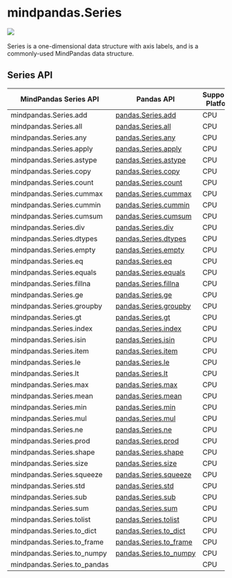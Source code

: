 # mindpandas.Series

<a href="https://gitee.com/mindspore/docs/blob/master/docs/mindpandas/docs/source_en/mindpandas.Series.md" target="_blank"><img src="https://mindspore-website.obs.cn-north-4.myhuaweicloud.com/website-images/master/resource/_static/logo_source_en.png"></a>&nbsp;&nbsp;

Series is a one-dimensional data structure with axis labels, and is a commonly-used MindPandas data structure.

## Series API

| MindPandas Series API       | Pandas API                                                                                                                                            | Supported Platform |
|-----------------------------|-------------------------------------------------------------------------------------------------------------------------------------------------------|---------------------|
| mindpandas.Series.add       | [pandas.Series.add](https://pandas.pydata.org/pandas-docs/version/1.3.5/reference/api/pandas.Series.add.html#pandas.Series.add)                       | CPU                 |
| mindpandas.Series.all       | [pandas.Series.all](https://pandas.pydata.org/pandas-docs/version/1.3.5/reference/api/pandas.Series.all.html#pandas.Series.all)                       | CPU                 |
| mindpandas.Series.any       | [pandas.Series.any](https://pandas.pydata.org/pandas-docs/version/1.3.5/reference/api/pandas.Series.any.html#pandas.Series.any)                       | CPU                 |
| mindpandas.Series.apply     | [pandas.Series.apply](https://pandas.pydata.org/pandas-docs/version/1.3.5/reference/api/pandas.Series.apply.html#pandas.Series.apply)                 | CPU                 |
| mindpandas.Series.astype    | [pandas.Series.astype](https://pandas.pydata.org/pandas-docs/version/1.3.5/reference/api/pandas.Series.astype.html#pandas.Series.astype)              | CPU                 |
| mindpandas.Series.copy      | [pandas.Series.copy](https://pandas.pydata.org/pandas-docs/version/1.3.5/reference/api/pandas.Series.copy.html#pandas.Series.copy)                    | CPU                 |
| mindpandas.Series.count     | [pandas.Series.count](https://pandas.pydata.org/pandas-docs/version/1.3.5/reference/api/pandas.Series.count.html#pandas.Series.count)                 | CPU                 |
| mindpandas.Series.cummax    | [pandas.Series.cummax](https://pandas.pydata.org/pandas-docs/version/1.3.5/reference/api/pandas.Series.cummax.html#pandas.Series.cummax)              | CPU                 |
| mindpandas.Series.cummin    | [pandas.Series.cummin](https://pandas.pydata.org/pandas-docs/version/1.3.5/reference/api/pandas.Series.cummin.html#pandas.Series.cummin)              | CPU                 |
| mindpandas.Series.cumsum    | [pandas.Series.cumsum](https://pandas.pydata.org/pandas-docs/version/1.3.5/reference/api/pandas.Series.cumsum.html#pandas.Series.cumsum)              | CPU                 |
| mindpandas.Series.div       | [pandas.Series.div](https://pandas.pydata.org/pandas-docs/version/1.3.5/reference/api/pandas.Series.div.html#pandas.Series.div)                       | CPU                 |
| mindpandas.Series.dtypes    | [pandas.Series.dtypes](https://pandas.pydata.org/pandas-docs/version/1.3.5/reference/api/pandas.Series.dtypes.html#pandas.Series.dtypes)              | CPU                 |
| mindpandas.Series.empty     | [pandas.Series.empty](https://pandas.pydata.org/pandas-docs/version/1.3.5/reference/api/pandas.Series.empty.html#pandas.Series.empty)                 | CPU                 |
| mindpandas.Series.eq        | [pandas.Series.eq](https://pandas.pydata.org/pandas-docs/version/1.3.5/reference/api/pandas.Series.eq.html#pandas.Series.eq)                          | CPU                 |
| mindpandas.Series.equals    | [pandas.Series.equals](https://pandas.pydata.org/pandas-docs/version/1.3.5/reference/api/pandas.Series.equals.html#pandas.Series.equals)              | CPU                 |
| mindpandas.Series.fillna    | [pandas.Series.fillna](https://pandas.pydata.org/pandas-docs/version/1.3.5/reference/api/pandas.Series.fillna.html#pandas.Series.fillna)              | CPU                 |
| mindpandas.Series.ge        | [pandas.Series.ge](https://pandas.pydata.org/pandas-docs/version/1.3.5/reference/api/pandas.Series.ge.html#pandas.Series.ge)                          | CPU                 |
| mindpandas.Series.groupby   | [pandas.Series.groupby](https://pandas.pydata.org/pandas-docs/version/1.3.5/reference/api/pandas.Series.groupby.html#pandas.Series.groupby)           | CPU                 |
| mindpandas.Series.gt        | [pandas.Series.gt](https://pandas.pydata.org/pandas-docs/version/1.3.5/reference/api/pandas.Series.gt.html#pandas.Series.gt)                          | CPU                 |
| mindpandas.Series.index     | [pandas.Series.index](https://pandas.pydata.org/pandas-docs/version/1.3.5/reference/api/pandas.Series.index.html#pandas.Series.index)                 | CPU                 |
| mindpandas.Series.isin      | [pandas.Series.isin](https://pandas.pydata.org/pandas-docs/version/1.3.5/reference/api/pandas.Series.isin.html#pandas.Series.isin)                    | CPU                 |
| mindpandas.Series.item      | [pandas.Series.item](https://pandas.pydata.org/pandas-docs/version/1.3.5/reference/api/pandas.Series.item.html#pandas.Series.item)                    | CPU                 |
| mindpandas.Series.le        | [pandas.Series.le](https://pandas.pydata.org/pandas-docs/version/1.3.5/reference/api/pandas.Series.le.html#pandas.Series.le)                          | CPU                 |
| mindpandas.Series.lt        | [pandas.Series.lt](https://pandas.pydata.org/pandas-docs/version/1.3.5/reference/api/pandas.Series.lt.html#pandas.Series.lt)                          | CPU                 |
| mindpandas.Series.max       | [pandas.Series.max](https://pandas.pydata.org/pandas-docs/version/1.3.5/reference/api/pandas.Series.max.html#pandas.Series.max)                       | CPU                 |
| mindpandas.Series.mean      | [pandas.Series.mean](https://pandas.pydata.org/pandas-docs/version/1.3.5/reference/api/pandas.Series.mean.html#pandas.Series.mean)                    | CPU                 |
| mindpandas.Series.min       | [pandas.Series.min](https://pandas.pydata.org/pandas-docs/version/1.3.5/reference/api/pandas.Series.min.html#pandas.Series.min)                       | CPU                 |
| mindpandas.Series.mul       | [pandas.Series.mul](https://pandas.pydata.org/pandas-docs/version/1.3.5/reference/api/pandas.Series.mul.html#pandas.Series.mul)                       | CPU                 |
| mindpandas.Series.ne        | [pandas.Series.ne](https://pandas.pydata.org/pandas-docs/version/1.3.5/reference/api/pandas.Series.ne.html#pandas.Series.ne)                          | CPU                 |
| mindpandas.Series.prod      | [pandas.Series.prod](https://pandas.pydata.org/pandas-docs/version/1.3.5/reference/api/pandas.Series.prod.html#pandas.Series.prod)                    | CPU                 |
| mindpandas.Series.shape     | [pandas.Series.shape](https://pandas.pydata.org/pandas-docs/version/1.3.5/reference/api/pandas.Series.shape.html#pandas.Series.shape)                 | CPU                 |
| mindpandas.Series.size      | [pandas.Series.size](https://pandas.pydata.org/pandas-docs/version/1.3.5/reference/api/pandas.Series.size.html#pandas.Series.size)                    | CPU                 |
| mindpandas.Series.squeeze   | [pandas.Series.squeeze](https://pandas.pydata.org/pandas-docs/version/1.3.5/reference/api/pandas.Series.squeeze.html#pandas.Series.squeeze)           | CPU                 |
| mindpandas.Series.std       | [pandas.Series.std](https://pandas.pydata.org/pandas-docs/version/1.3.5/reference/api/pandas.Series.std.html#pandas.Series.std)                       | CPU                 |
| mindpandas.Series.sub       | [pandas.Series.sub](https://pandas.pydata.org/pandas-docs/version/1.3.5/reference/api/pandas.Series.sub.html#pandas.Series.sub)                       | CPU                 |
| mindpandas.Series.sum       | [pandas.Series.sum](https://pandas.pydata.org/pandas-docs/version/1.3.5/reference/api/pandas.Series.sum.html#pandas.Series.sum)                       | CPU                 |
| mindpandas.Series.tolist    | [pandas.Series.tolist](https://pandas.pydata.org/pandas-docs/version/1.3.5/reference/api/pandas.Series.tolist.html#pandas.Series.tolist)              | CPU                 |
| mindpandas.Series.to_dict   | [pandas.Series.to_dict](https://pandas.pydata.org/pandas-docs/version/1.3.5/reference/api/pandas.Series.to_dict.html#pandas.Series.to_dict)           | CPU                 |
| mindpandas.Series.to_frame  | [pandas.Series.to_frame](https://pandas.pydata.org/pandas-docs/version/1.3.5/reference/api/pandas.Series.to_frame.html#pandas.Series.to_frame)        | CPU                 |
| mindpandas.Series.to_numpy  | [pandas.Series.to_numpy](https://pandas.pydata.org/pandas-docs/version/1.3.5/reference/api/pandas.Series.to_numpy.html#pandas.Series.to_numpy)        | CPU                 |
| mindpandas.Series.to_pandas |                                                                                                                                                       | CPU                 |
